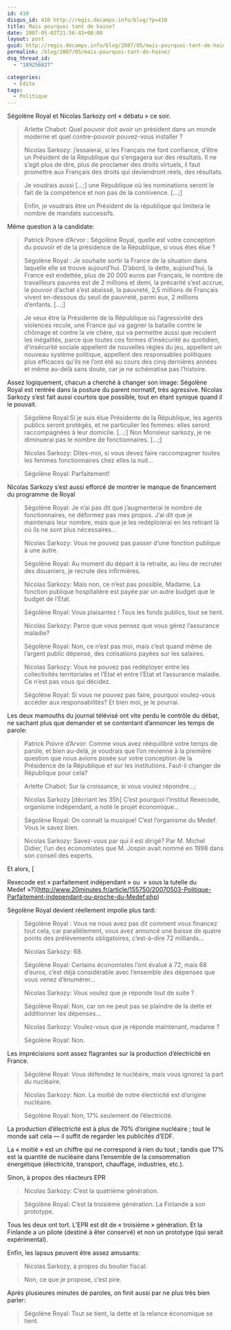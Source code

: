 ```yaml
---
id: 410
disqus_id: 410 http://regis.decamps.info/blog/?p=410
title: Mais pourquoi tant de haine?
date: 2007-05-02T21:56:43+00:00
layout: post
guid: http://regis.decamps.info/blog/2007/05/mais-pourquoi-tant-de-haine/
permalink: /blog/2007/05/mais-pourquoi-tant-de-haine/
dsq_thread_id:
  - "189256827"

categories:
  - Edito
tags:
  - Politique
---
```

Ségolène Royal et Nicolas Sarkozy ont « débatu » ce soir. 

> Arlette Chabot: Quel pouvoir doit avoir un président dans un monde moderne et quel contre-pouvoir pouvez-vous installer ? 
> 
> Nicolas Sarkozy: j’essaierai, si les Français me font confiance, d’être un Président de la République qui s’engagera sur des résultats. Il ne s’agit plus de dire, plus de proclamer des droits virtuels, il faut promettre aux Français des droits qui deviendront réels, des résultats.
  
> Je voudrais aussi […;] une République où les nominations seront le fait de la compétence et non pas de la connivence. […;]
  
> Enfin, je voudrais être un Président de la république qui limitera le nombre de mandats successifs. 

Même question à la candidate:

> Patrick Poivre d’Arvor : Ségolène Royal, quelle est votre conception du pouvoir et de la présidence de la République, si vous êtes élue ?
> 
> Ségolène Royal : Je souhaite sortir la France de la situation dans laquelle elle se trouve aujourd’hui. D’abord, la dette, aujourd’hui, la France est endettée, plus de 20 000 euros par Français, le nombre de travailleurs pauvres est de 2 millions et demi, la précarité s’est accrue, le pouvoir d’achat s’est abaissé, la pauvreté, 2,5 millions de Français vivent en-dessous du seuil de pauvreté, parmi eux, 2 millions d’enfants. […;]
  
> Je veux être la Présidente de la République où l’agressivité des violences recule, une France qui va gagner la bataille contre le chômage et contre la vie chère, qui va permettre aussi que reculent les inégalités, parce que toutes ces formes d’insécurité au quotidien, d’insécurité sociale appellent de nouvelles règles du jeu, appellent un nouveau système politique, appellent des responsables politiques plus efficaces qu’ils ne l’ont été au cours des cinq dernières années et même au-delà sans doute, car je ne schématise pas l’histoire. 

Assez logiquement, chacun a cherché à changer son image: Ségolène Royal est rentrée dans la posture du parent normatif, très agressive. Nicolas Sarkozy s’est fait aussi courtois que possible, tout en étant synique quand il le pouvait.

> Ségolène Royal:Si je suis élue Présidente de la République, les agents publics seront protégés, et ne particulier les femmes: elles seront raccompagnées à leur domicile. […;] Non Monsieur sarkozy, je ne diminuerai pas le nombre de fonctionnaires. […;]
  
> Nicolas Sarkozy: Dites-moi, si vous devez faire raccompagner toutes les femmes fonctionnaires chez elles la nuit…
  
> Ségolène Royal: Parfaitement! 

Nicolas Sarkozy s’est aussi efforcé de montrer le manque de financement du programme de Royal

> Ségolène Royal: Je n’ai pas dit que j’augmenterai le nombre de fonctionnaires, ne déformez pas mes propos. J’ai dit que je maintenais leur nombre, mais que je les redéploierai en les retirant là où ils ne sont plus nécessaires…
> 
> Nicolas Sarkozy: Vous ne pouvez pas passer d’une fonction publique à une autre.
> 
> Ségolène Royal: Au moment du départ à la retraite, au lieu de recruter des douaniers, je recrute des infirmières.
> 
> Nicolas Sarkozy: Mais non, ce n’est pas possible, Madame. La fonction publique hospitalière est payée par un autre budget que le budget de l’Etat.
> 
> Ségolène Royal: Vous plaisantez ! Tous les fonds publics, tout se tient.
> 
> Nicolas Sarkozy: Parce que vous pensez que vous gérez l’assurance maladie?
> 
> Ségolène Royal: Non, ce n’est pas moi, mais c’est quand même de l’argent public dépensé, des cotisations payées sur les salaires.
> 
> Nicolas Sarkozy: Vous ne pouvez pas redéployer entre les collectivités territoriales et l’Etat et entre l’Etat et l’assurance maladie. Ce n’est pas vous qui décidez.
> 
> Ségolène Royal: Si vous ne pouvez pas faire, pourquoi voulez-vous accéder aux responsabilités? Et bien moi, je le pourrai. 

Les deux mamouths du journal télévisé ont vite perdu le contrôle du débat, ne sachant plus que demander et se contentant d’annoncer les temps de parole:

> Patrick Poivre d’Arvor: Comme vous avez rééquilibré votre temps de parole, et bien au-delà, je voudrais que l’on revienne à la première question que nous avions posée sur votre conception de la Présidence de la République et sur les institutions. Faut-il changer de République pour cela?
  
> Arlette Chabot: Sur la croissance, si vous voulez répondre…; 

> Nicolas Sarkozy [décriant les 35h] C’est pourquoi l’institut Rexecode, organisme indépendant, a noté le projet économique…
  
> Ségolène Royal: On connaît la musique! C’est l’organisme du Medef. Vous le savez bien.
  
> Nicolas Sarkozy: Savez-vous par qui il est dirigé? Par M. Michel Didier, l’un des économistes que M. Jospin avait nommé en 1998 dans son conseil des experts. 

Et alors, [
  
Rexecode est « parfaitement indépendant » ou  » sous la tutelle du Medef »?](http://www.20minutes.fr/article/155750/20070503-Politique-Parfaitement-independant-ou-proche-du-Medef.php) 

Ségolène Royal devient réellement impolie plus tard:

> Ségolène Royal : Vous ne nous avez pas dit comment vous financez tout cela, car parallèlement, vous avez annoncé une baisse de quatre points des prélèvements obligatoires, c’est-à-dire 72 milliards…
> 
> Nicolas Sarkozy: 68.
> 
> Ségolène Royal: Certains économistes l’ont évalué à 72, mais 68 d’euros, c’est déjà considérable avec l’ensemble des dépenses que vous venez d’énumérer…
> 
> Nicolas Sarkozy: Vous voulez que je réponde tout de suite ?
> 
> Ségolène Royal: Non, car on ne peut pas se plaindre de la dette et additionner les dépenses…
> 
> Nicolas Sarkozy: Voulez-vous que je réponde maintenant, madame ?
> 
> Ségolène Royal: Non. 

Les imprécisions sont assez flagrantes sur la production d’électricité en France.

> Ségolène Royal: Vous défendez le nucléaire, mais vous ignorez la part du nucléaire.
  
> Nicolas Sarkozy: Non. La moitié de notre électricité est d’origine nucléaire.
  
> Ségolène Royal: Non, 17% seulement de l’électricité. 

La production d’électricité est à plus de 70% d’origine nucléaire ; tout le monde sait cela &#8212; il suffit de regarder les publicités d’EDF.
  
La « moitié » est un chiffre qui ne correspond à rien du tout ; tandis que 17% est la quantité de nucléaire dans l’ensemble de la consommation énergétique (électricité, transport, chauffage, industries, etc.).

Sinon, à propos des réacteurs EPR 

> Nicolas Sarkozy: C’est la quatrième génération.
  
> Ségolène Royal: C’est la troisième génération. La Finlande a son prototype. 

Tous les deux ont tort. L’EPR est dit de « troisième » génération. Et la Finlande a un pilote (destiné à êter conservé) et non un prototype (qui serait expérimental).

Enfin, les lapsus peuvent être assez amusants:

> Nicolas Sarkozy, à propos du boulier fiscal:
  
> Non, ce que je propose, c’est pire. 

Après plusieures minutes de paroles, on finit aussi par ne plus très bien parler:

> Ségolène Royal: Tout se tient, la dette et la relance économique se tient.
